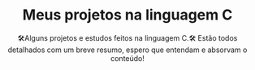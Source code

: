 <h1 align="center"> Meus projetos na linguagem C </h1>

<p align="center">
  🛠️Alguns projetos e estudos feitos na linguagem C.🛠️
  Estão todos detalhados com um breve resumo, espero que entendam e absorvam o conteúdo!
</p>

 


 


